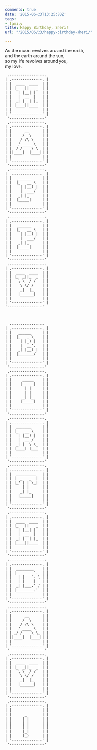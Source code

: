 ```yaml
---
comments: true
date: '2015-06-23T13:25:50Z'
tags:
- family
title: Happy Birthday, Sheri!
url: "/2015/06/23/happy-birthday-sheri/"

---
```

As the moon revolves around the earth,  
and the earth around the sun,  
so my life revolves around you,  
my love.

              


     .----------------. 
    | .--------------. |
    | |  ____  ____  | |
    | | |_   ||   _| | |
    | |   | |__| |   | |
    | |   |  __  |   | |
    | |  _| |  | |_  | |
    | | |____||____| | |
    | |              | |
    | '--------------' |
     '----------------' 
     .----------------. 
    | .--------------. |
    | |      __      | |
    | |     /  \     | |
    | |    / /\ \    | |
    | |   / ____ \   | |
    | | _/ /    \ \_ | |
    | ||____|  |____|| |
    | |              | |
    | '--------------' |
     '----------------' 
     .----------------. 
    | .--------------. |
    | |   ______     | |
    | |  |_   __ \   | |
    | |    | |__) |  | |
    | |    |  ___/   | |
    | |   _| |_      | |
    | |  |_____|     | |
    | |              | |
    | '--------------' |
     '----------------' 
     .----------------. 
    | .--------------. |
    | |   ______     | |
    | |  |_   __ \   | |
    | |    | |__) |  | |
    | |    |  ___/   | |
    | |   _| |_      | |
    | |  |_____|     | |
    | |              | |
    | '--------------' |
     '----------------' 
     .----------------. 
    | .--------------. |
    | |  ____  ____  | |
    | | |_  _||_  _| | |
    | |   \ \  / /   | |
    | |    \ \/ /    | |
    | |    _|  |_    | |
    | |   |______|   | |
    | |              | |
    | '--------------' |
    '----------------'
    
    
    
     .----------------. 
    | .--------------. |
    | |   ______     | |
    | |  |_   _ \    | |
    | |    | |_) |   | |
    | |    |  __'.   | |
    | |   _| |__) |  | |
    | |  |_______/   | |
    | |              | |
    | '--------------' |
     '----------------' 
     .----------------. 
    | .--------------. |
    | |     _____    | |
    | |    |_   _|   | |
    | |      | |     | |
    | |      | |     | |
    | |     _| |_    | |
    | |    |_____|   | |
    | |              | |
    | '--------------' |
     '----------------' 
     .----------------. 
    | .--------------. |
    | |  _______     | |
    | | |_   __ \    | |
    | |   | |__) |   | |
    | |   |  __ /    | |
    | |  _| |  \ \_  | |
    | | |____| |___| | |
    | |              | |
    | '--------------' |
     '----------------' 
     .----------------. 
    | .--------------. |
    | |  _________   | |
    | | |  _   _  |  | |
    | | |_/ | | \_|  | |
    | |     | |      | |
    | |    _| |_     | |
    | |   |_____|    | |
    | |              | |
    | '--------------' |
     '----------------' 
     .----------------. 
    | .--------------. |
    | |  ____  ____  | |
    | | |_   ||   _| | |
    | |   | |__| |   | |
    | |   |  __  |   | |
    | |  _| |  | |_  | |
    | | |____||____| | |
    | |              | |
    | '--------------' |
     '----------------' 
     .----------------. 
    | .--------------. |
    | |  ________    | |
    | | |_   ___ `.  | |
    | |   | |   `. \ | |
    | |   | |    | | | |
    | |  _| |___.' / | |
    | | |________.'  | |
    | |              | |
    | '--------------' |
     '----------------' 
     .----------------. 
    | .--------------. |
    | |      __      | |
    | |     /  \     | |
    | |    / /\ \    | |
    | |   / ____ \   | |
    | | _/ /    \ \_ | |
    | ||____|  |____|| |
    | |              | |
    | '--------------' |
     '----------------' 
     .----------------. 
    | .--------------. |
    | |  ____  ____  | |
    | | |_  _||_  _| | |
    | |   \ \  / /   | |
    | |    \ \/ /    | |
    | |    _|  |_    | |
    | |   |______|   | |
    | |              | |
    | '--------------' |
     '----------------' 
     .----------------. 
    | .--------------. |
    | |              | |
    | |      _       | |
    | |     | |      | |
    | |     | |      | |
    | |     | |      | |
    | |     |_|      | |
    | |     (_)      | |
    | '--------------' |
     '----------------' 

